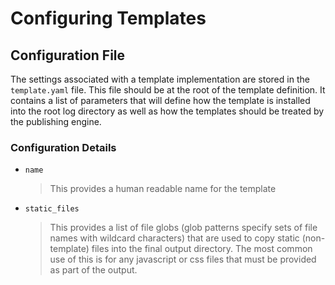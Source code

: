 # Configuring Templates

## Configuration File

The settings associated with a template implementation are stored in the `template.yaml` file.  This file should be at
the root of the template definition.  It contains a list of parameters that will define how the template is installed 
into the root log directory as well as how the templates should be treated by the publishing engine.

### Configuration Details

- `name`

  > This provides a human readable name for the template
  
- `static_files`

  > This provides a list of file globs (glob patterns specify sets of file names with wildcard characters) that are used to copy static (non-template) files into the final output 
  > directory.  The most common use of this is for any javascript or css files that must be provided as part of the 
  > output.
  
